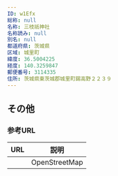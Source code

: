 ```yaml
---
ID: w1Efx
総称: null
名称: 三枝祇神社
名称読み: null
別名: null
都道府県: 茨城県
区域: 城里町
緯度: 36.5004225
経度: 140.3259847
郵便番号: 3114335
住所: 茨城県東茨城郡城里町錫高野２２３９
---
```


## その他

### 参考URL

| URL | 説明          |
| --- | ------------- |
|     | OpenStreetMap |

